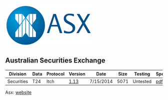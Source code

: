 [![Asx](https://github.com/Open-Markets-Initiative/Directory/blob/master/Logos/Asx.png)](https://www.asx.com.au)


## Australian Securities Exchange

|Division | Data | Protocol | Version | Date | Size | Testing | Specification|
|--- | --- | --- | --- | --- | --- | --- | ---|
|Securities | T24 | Itch | [1.13][Asx.Securities.T24.Itch.v1.13.Dissector] | 7/15/2014 | 5071 | Untested | [pdf][Asx.Securities.T24.Itch.v1.13.pdf]|


Asx: [website](https://www.asx.com.au "Go to Australian Securities Exchange")


[Asx.Securities.T24.Itch.v1.13.Dissector]: https://github.com/Open-Markets-Initiative/wireshark-lua/blob/master/Asx/Asx.Securities.T24.Itch.v1.13.Script.Dissector.lua "Australian Securities Exchange 1.13 Script Dissector"
[Asx.Securities.T24.Itch.v1.13.pdf]: https://github.com/Open-Markets-Initiative/Directory/blob/master/Specifications/Asx/Asx.Securities.T24.Itch.v1.13.pdf "Australian Securities Exchange 1.13 pdf"
